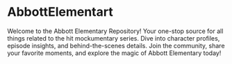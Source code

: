 # AbbottElementart
Welcome to the Abbott Elementary Repository! Your one-stop source for all things related to the hit mockumentary series. Dive into character profiles, episode insights, and behind-the-scenes details. Join the community, share your favorite moments, and explore the magic of Abbott Elementary today!
